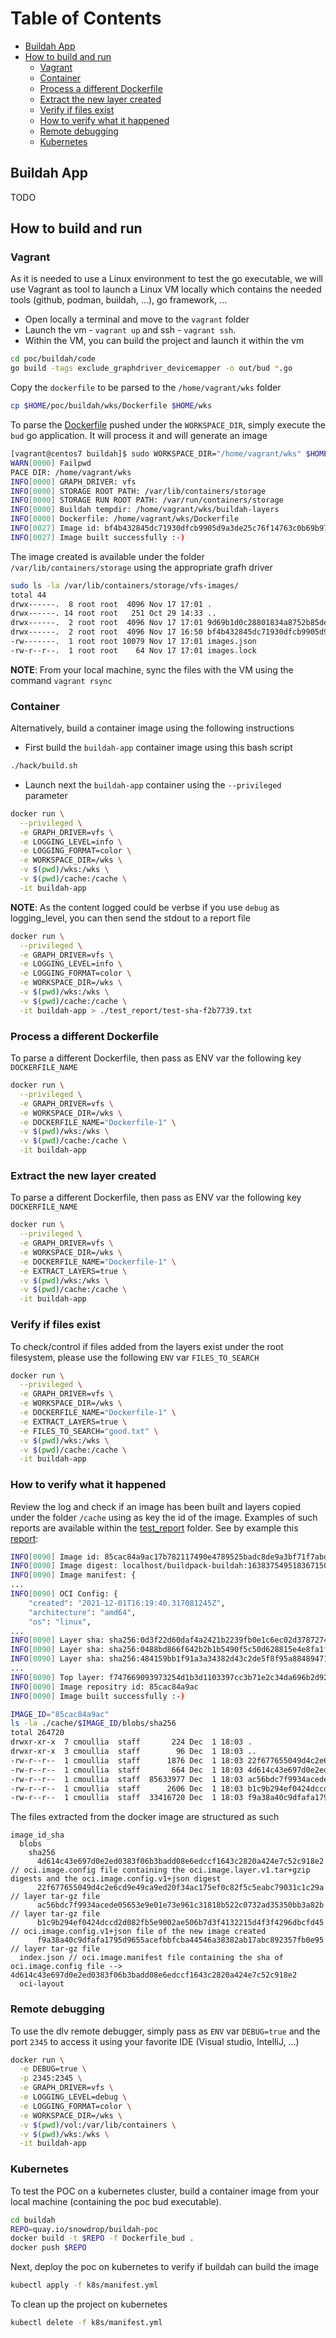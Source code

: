 Table of Contents
=================

  * [Buildah App](#buildah-app)
  * [How to build and run](#how-to-build-and-run)
    * [Vagrant](#vagrant)
    * [Container](#container)
    * [Process a different Dockerfile](#process-a-different-dockerfile)
    * [Extract the new layer created](#extract-the-new-layer-created)
    * [Verify if files exist](#verify-if-files-exist)
    * [How to verify what it happened](#how-to-verify-what-it-happened)
    * [Remote debugging](#remote-debugging)
    * [Kubernetes](#kubernetes)

## Buildah App

TODO

## How to build and run

### Vagrant

As it is needed to use a Linux environment to test the go executable, we will use Vagrant as tool
to launch a Linux VM locally which contains the needed tools (github, podman, buildah, ...), go framework, ...

- Open locally a terminal and move to the `vagrant` folder
- Launch the vm - `vagrant up` and ssh - `vagrant ssh`.
- Within the VM, you can build the project and launch it within the vm

```bash
cd poc/buildah/code
go build -tags exclude_graphdriver_devicemapper -o out/bud *.go
```

Copy the `dockerfile` to be parsed to the `/home/vagrant/wks` folder
```bash
cp $HOME/poc/buildah/wks/Dockerfile $HOME/wks
```

To parse the [Dockerfile](buildah/Dockerfile) pushed under the `WORKSPACE_DIR`, simply execute the
`bud` go application. It will process it and will generate an image
```bash
[vagrant@centos7 buildah]$ sudo WORKSPACE_DIR="/home/vagrant/wks" $HOME/poc/buildah/code/out/bud
WARN[0000] Failpwd
PACE DIR: /home/vagrant/wks             
INFO[0000] GRAPH_DRIVER: vfs                            
INFO[0000] STORAGE ROOT PATH: /var/lib/containers/storage 
INFO[0000] STORAGE RUN ROOT PATH: /var/run/containers/storage 
INFO[0000] Buildah tempdir: /home/vagrant/wks/buildah-layers 
INFO[0000] Dockerfile: /home/vagrant/wks/Dockerfile     
INFO[0027] Image id: bf4b432845dc71930dfcb9905d9a3de25c76f14763c0b69b97d87504ea228979 
INFO[0027] Image built successfully :-) 
```
The image created is available under the folder `/var/lib/containers/storage` using the appropriate grafh driver
```bash
sudo ls -la /var/lib/containers/storage/vfs-images/
total 44
drwx------.  8 root root  4096 Nov 17 17:01 .
drwx------. 14 root root   251 Oct 29 14:33 ..
drwx------.  2 root root  4096 Nov 17 17:01 9d69b1d0c28801834a8752b85de0a8d1b480ccc08e0696c241009e22db6729b9
drwx------.  2 root root  4096 Nov 17 16:50 bf4b432845dc71930dfcb9905d9a3de25c76f14763c0b69b97d87504ea228979
-rw-------.  1 root root 10079 Nov 17 17:01 images.json
-rw-r--r--.  1 root root    64 Nov 17 17:01 images.lock

```
**NOTE**: From your local machine, sync the files with the VM using the command `vagrant rsync`

### Container

Alternatively, build a container image using the following instructions
 
- First build the `buildah-app` container image using this bash script
```bash
./hack/build.sh
```
- Launch next the `buildah-app` container using the `--privileged` parameter
```bash
docker run \
  --privileged \
  -e GRAPH_DRIVER=vfs \
  -e LOGGING_LEVEL=info \
  -e LOGGING_FORMAT=color \
  -e WORKSPACE_DIR=/wks \
  -v $(pwd)/wks:/wks \
  -v $(pwd)/cache:/cache \
  -it buildah-app
```
**NOTE**: As the content logged could be verbse if you use `debug` as logging_level, you can then send the stdout to a report file
```bash
docker run \
  --privileged \
  -e GRAPH_DRIVER=vfs \
  -e LOGGING_LEVEL=info \
  -e LOGGING_FORMAT=color \
  -e WORKSPACE_DIR=/wks \
  -v $(pwd)/wks:/wks \
  -v $(pwd)/cache:/cache \
  -it buildah-app > ./test_report/test-sha-f2b7739.txt
```

### Process a different Dockerfile

To parse a different Dockerfile, then pass as ENV var the following key `DOCKERFILE_NAME`

```bash
docker run \
  --privileged \
  -e GRAPH_DRIVER=vfs \
  -e WORKSPACE_DIR=/wks \
  -e DOCKERFILE_NAME="Dockerfile-1" \
  -v $(pwd)/wks:/wks \
  -v $(pwd)/cache:/cache \
  -it buildah-app
```

### Extract the new layer created

To parse a different Dockerfile, then pass as ENV var the following key `DOCKERFILE_NAME`

```bash
docker run \
  --privileged \
  -e GRAPH_DRIVER=vfs \
  -e WORKSPACE_DIR=/wks \
  -e DOCKERFILE_NAME="Dockerfile-1" \
  -e EXTRACT_LAYERS=true \
  -v $(pwd)/wks:/wks \
  -v $(pwd)/cache:/cache \
  -it buildah-app
```

### Verify if files exist

To check/control if files added from the layers exist under the root filesystem, please use the following `ENV` var `FILES_TO_SEARCH`

```bash
docker run \
  --privileged \
  -e GRAPH_DRIVER=vfs \
  -e WORKSPACE_DIR=/wks \
  -e DOCKERFILE_NAME="Dockerfile-1" \
  -e EXTRACT_LAYERS=true \
  -e FILES_TO_SEARCH="good.txt" \
  -v $(pwd)/wks:/wks \
  -v $(pwd)/cache:/cache \
  -it buildah-app
```

### How to verify what it happened

Review the log and check if an image has been built and layers copied under the folder `/cache`
using as key the id of the image. Examples of such reports are available within the [test_report](./test_report) folder.
See by example this [report](https://github.com/redhat-buildpacks/poc/blob/main/buildah/test_report/test-d8ec29c.txt):

```bash
INFO[0090] Image id: 85cac84a9ac17b782117490e4789525badc8de9a3bf71f7abd721b623a8b3521
INFO[0090] Image digest: localhost/buildpack-buildah:1638375495183671507-1@sha256:d2977cb5192d5045e2036855e20d2a2bc6da959a278366d91b5be0909ab03308
INFO[0090] Image manifest: {
...
INFO[0090] OCI Config: {
    "created": "2021-12-01T16:19:40.317081245Z",
    "architecture": "amd64",
    "os": "linux",
...    
INFO[0090] Layer sha: sha256:0d3f22d60daf4a2421b2239fb0e1c6ec02d3787274db8b098fb648941ea2d5dc
INFO[0090] Layer sha: sha256:0488bd866f642b2b1b5490f5c50d628815e4e8fa1f7cae57d52c67c1e9d3e2cc
INFO[0090] Layer sha: sha256:484159bb1f91a3a34382d43c2de5f8f95a8848947130179a0b2d44addfe3a03f
...
INFO[0090] Top layer: f747669093973254d1b3d1103397cc3b71e2c34da696b2d92b6081f6e431dd69
INFO[0090] Image repositry id: 85cac84a9ac
INFO[0090] Image built successfully :-)

IMAGE_ID="85cac84a9ac"
ls -la ./cache/$IMAGE_ID/blobs/sha256
total 264720
drwxr-xr-x  7 cmoullia  staff       224 Dec  1 18:03 .
drwxr-xr-x  3 cmoullia  staff        96 Dec  1 18:03 ..
-rw-r--r--  1 cmoullia  staff      1876 Dec  1 18:03 22f677655049d4c2e6cd9e49ca9ed20f34ac175ef0c82f5c5eabc79031c1c29a
-rw-r--r--  1 cmoullia  staff       664 Dec  1 18:03 4d614c43e697d0e2ed0383f06b3badd08e6edccf1643c2820a424e7c52c918e2
-rw-r--r--  1 cmoullia  staff  85633977 Dec  1 18:03 ac56bdc7f9934acede05653e9e01e73e961c31818b522c0732ad35350bb3a82b
-rw-r--r--  1 cmoullia  staff      2606 Dec  1 18:03 b1c9b294ef0424dccd2d082fb5e9002ae506b7d3f4132215d4f3f4296dbcfd45
-rw-r--r--  1 cmoullia  staff  33416720 Dec  1 18:03 f9a38a40c9dfafa1795d9655acefbbfcba44546a38382ab17abc892357fb0e95
```
The files extracted from the docker image are structured as such
```
image_id_sha
  blobs
    sha256
      4d614c43e697d0e2ed0383f06b3badd08e6edccf1643c2820a424e7c52c918e2 // oci.image.config file containing the oci.image.layer.v1.tar+gzip digests and the oci.image.config.v1+json digest
      22f677655049d4c2e6cd9e49ca9ed20f34ac175ef0c82f5c5eabc79031c1c29a // layer tar-gz file
      ac56bdc7f9934acede05653e9e01e73e961c31818b522c0732ad35350bb3a82b // layer tar-gz file
      b1c9b294ef0424dccd2d082fb5e9002ae506b7d3f4132215d4f3f4296dbcfd45 // oci.image.config.v1+json file of the new image created
      f9a38a40c9dfafa1795d9655acefbbfcba44546a38382ab17abc892357fb0e95 // layer tar-gz file     
  index.json // oci.image.manifest file containing the sha of oci.image.config file --> 4d614c43e697d0e2ed0383f06b3badd08e6edccf1643c2820a424e7c52c918e2
  oci-layout
```

### Remote debugging

To use the dlv remote debugger, simply pass as `ENV` var `DEBUG=true` and the port `2345` to access it using your favorite IDE (Visual studio, IntelliJ, ...)
```bash
docker run \
  -e DEBUG=true \
  -p 2345:2345 \
  -e GRAPH_DRIVER=vfs \
  -e LOGGING_LEVEL=debug \
  -e LOGGING_FORMAT=color \
  -e WORKSPACE_DIR=/wks \
  -v $(pwd)/vol:/var/lib/containers \
  -v $(pwd)/wks:/wks \
  -it buildah-app
```

### Kubernetes

To test the POC on a kubernetes cluster, build a container image from your local machine (containing the poc bud executable).

```bash
cd buildah
REPO=quay.io/snowdrop/buildah-poc
docker build -t $REPO -f Dockerfile_bud .
docker push $REPO
```

Next, deploy the poc on kubernetes to verify if buildah can build the image
```bash
kubectl apply -f k8s/manifest.yml
```
To clean up the project on kubernetes
```bash
kubectl delete -f k8s/manifest.yml
```